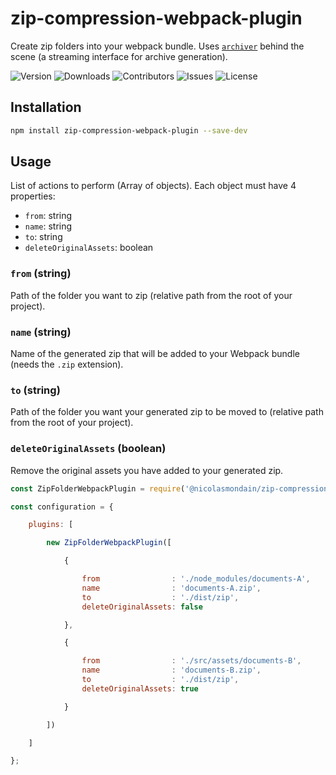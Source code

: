 # zip-compression-webpack-plugin
Create zip folders into your webpack bundle.
Uses [`archiver`](https://www.npmjs.com/package/archiver) behind the scene (a streaming interface for archive generation).

![Version](https://img.shields.io/github/package-json/version/nicolasmondain/zip-compression-webpack-plugin)
![Downloads](https://img.shields.io/npm/dm/@nicolasmondain/zip-compression-webpack-plugin.svg)
![Contributors](https://img.shields.io/github/contributors/nicolasmondain/zip-compression-webpack-plugin)
![Issues](https://img.shields.io/github/issues/nicolasmondain/zip-compression-webpack-plugin)
![License](https://img.shields.io/github/license/nicolasmondain/zip-compression-webpack-plugin)

## Installation

```bash
npm install zip-compression-webpack-plugin --save-dev
```
## Usage

List of actions to perform (Array of objects).
Each object must have 4 properties:

* `from`: string
* `name`: string
* `to`: string
* `deleteOriginalAssets`: boolean

### `from` (string)
Path of the folder you want to zip (relative path from the root of your project).
### `name` (string)
Name of the generated zip that will be added to your Webpack bundle (needs the `.zip` extension).
### `to` (string)
Path of the folder you want your generated zip to be moved to (relative path from the root of your project).
### `deleteOriginalAssets` (boolean)
Remove the original assets you have added to your generated zip.


```js
const ZipFolderWebpackPlugin = require('@nicolasmondain/zip-compression-webpack-plugin');

const configuration = {

    plugins: [

        new ZipFolderWebpackPlugin([

			{

				from                : './node_modules/documents-A',
				name                : 'documents-A.zip',
				to                  : './dist/zip',
				deleteOriginalAssets: false

			},

			{

				from                : './src/assets/documents-B',
				name                : 'documents-B.zip',
				to                  : './dist/zip',
				deleteOriginalAssets: true

			}

		])

    ]

};
```
